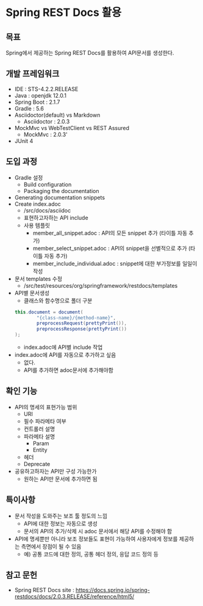 # Spring REST Docs 활용

## 목표
Spring에서 제공하는 Spring REST Docs를 활용하여 API문서를 생성한다.

## 개발 프레임워크
 - IDE : STS-4.2.2.RELEASE
 - Java : openjdk 12.0.1
 - Spring Boot : 2.1.7
 - Gradle : 5.6
 - Asciidoctor(default) vs Markdown
 	- Asciidoctor : 2.0.3
 - MockMvc vs WebTestClient vs REST Assured
 	- MockMvc : 2.0.3'
 - JUnit 4
 
## 도입 과정
 - Gradle 설정
	 - Build configuration
	 - Packaging the documentation
 - Generating documentation snippets
 - Create index.adoc
 	- <project-directory>/src/docs/asciidoc
 	- 표현하고자하는 API include
 	- 사용 템플릿
 		- member_all_snippet.adoc : API의 모든 snippet 추가 (타이틀 자동 추가) 
 		- member_select_snippet.adoc : API의 snippet을 선별적으로 추가 (타이틀 자동 추가)
 		- member_include_individual.adoc : snippet에 대한 부가정보를 일일이 작성
 - 문서 templates 수정
 	- <project-directory>/src/test/resources/org/springframework/restdocs/templates
 - API별 문서생성
 	- 클래스와 함수명으로 폴더 구분
	~~~java
	this.document = document(
	        "{class-name}/{method-name}",
	        preprocessRequest(prettyPrint()),
	        preprocessResponse(prettyPrint())
	);
	~~~
	- index.adoc에 API별 include 작업
 - index.adoc에 API를 자동으로 추가하고 싶음
 	- 없다.
 	- API를 추가하면 adoc문서에 추가해야함
 
## 확인 기능
 - API의 명세의 표현가능 범위
 	- URI
 	- 필수 파라메타 여부
 	- 컨트롤러 설명
 	- 파라메타 설명
 		- Param
 		- Entity
 	- 헤더
 	- Deprecate
 - 공유하고하자는 API만 구성 가능한가
 	- 원하는 API만 문서에 추가하면 됨
 	
## 특이사항
 - 문서 작성을 도와주는 보조 툴 정도의 느낌
 	- API에 대한 정보는 자동으로 생성
 	- 문서의 API의 추가/삭제 시 adoc 문서에서 해당 API를 수정해야 함
 - API에 명세뿐만 아니라 보조 정보들도 표현이 가능하여 사용자에게 정보를 제공하는 측면에서 장점이 될 수 있음
 	- 예) 공통 코드에 대한 정의, 공통 헤더 정의, 응답 코드 정의 등
 	
## 참고 문헌
 - Spring REST Docs site : https://docs.spring.io/spring-restdocs/docs/2.0.3.RELEASE/reference/html5/
